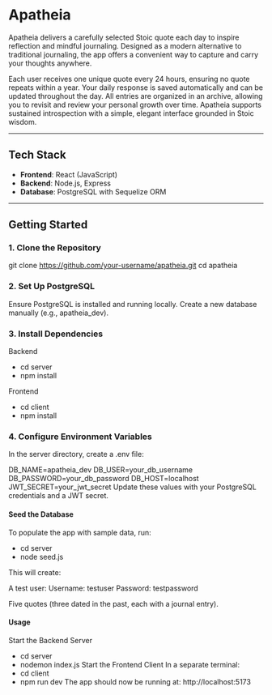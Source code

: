 # Apatheia

Apatheia delivers a carefully selected Stoic quote each day to inspire reflection and mindful journaling. Designed as a modern alternative to traditional journaling, the app offers a convenient way to capture and carry your thoughts anywhere.

Each user receives one unique quote every 24 hours, ensuring no quote repeats within a year. Your daily response is saved automatically and can be updated throughout the day. All entries are organized in an archive, allowing you to revisit and review your personal growth over time. Apatheia supports sustained introspection with a simple, elegant interface grounded in Stoic wisdom.

---

## Tech Stack

- **Frontend**: React (JavaScript)
- **Backend**: Node.js, Express
- **Database**: PostgreSQL with Sequelize ORM

---

## Getting Started

### 1. Clone the Repository
git clone https://github.com/your-username/apatheia.git
cd apatheia

### 2. Set Up PostgreSQL
Ensure PostgreSQL is installed and running locally.
Create a new database manually (e.g., apatheia_dev).

### 3. Install Dependencies
Backend
- cd server
- npm install

Frontend
- cd client
- npm install

### 4. Configure Environment Variables
In the server directory, create a .env file:

DB_NAME=apatheia_dev
DB_USER=your_db_username
DB_PASSWORD=your_db_password
DB_HOST=localhost
JWT_SECRET=your_jwt_secret
Update these values with your PostgreSQL credentials and a JWT secret.


#### Seed the Database
To populate the app with sample data, run:
- cd server
- node seed.js

This will create:

A test user:
Username: testuser
Password: testpassword

Five quotes (three dated in the past, each with a journal entry).

#### Usage
Start the Backend Server
- cd server
- nodemon index.js
Start the Frontend Client
In a separate terminal:
- cd client
- npm run dev
The app should now be running at:
http://localhost:5173